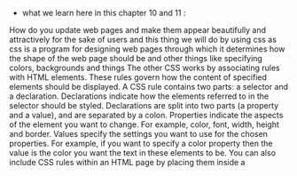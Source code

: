 


* what we learn here in this chapter 10 and 11 :

How do you update web pages and make them appear beautifully and attractively for the sake of users and this thing we will do by using css as css is a program for designing web pages through which it determines how the shape of the web page should be and other things like specifying colors, backgrounds and things  The other 
CSS works by associating rules with HTML elements. These rules govern
how the content of specified elements should be displayed. A CSS rule
contains two parts: a selector and a declaration.
Declarations indicate how
the elements referred to in
the selector should be styled.
Declarations are split into two
parts (a property and a value),
and are separated by a colon.
Properties indicate the aspects
of the element you want to
change. For example, color, font,
width, height and border.
Values specify the settings
you want to use for the chosen
properties. For example, if you
want to specify a color property
then the value is the color you
want the text in these elements
to be.
You can also include CSS rules
within an HTML page by placing
them inside a <style> element,
which usually sits inside the
<head> element of the page.
The <style> element should use
the type attribute to indicate
that the styles are specified in
CSS. The value should be text/
css.
When building a site with more
than one page, you should use
an external CSS style sheet. This:
●● Allows all pages to use the
same style rules (rather than
repeating them in each page).
●● Keeps the content separate
from how the page looks.
●● Means you can change the
styles used across all pages
by altering just one file
(rather than each individual
page).
Different types of selectors allow you to target your
rules at different elements.
XX Declarations are made up of two parts: the properties
of the element that you want to change, and the values
of those properties. For example, the font-family
property sets the choice of font, and the value arial
specifies Arial as the preferred typeface.
XX CSS rules usually appear in a separate document,
although they may appear within an HTML page.



 there are three common ways in
which you can indicate your choice of colors (plus extra
ways made available in CSS3)
*  Color terminology, as there are some terms that are very
helpful to understand when it comes to picking colors
* Contrast, and ensuring that your text is readable
*  Background colors for behind either your entire page or
parts of a page


 * The color property allows you
to specify the color of text inside
an element. You can specify any
color in CSS in one of three ways:
rgb values
These express colors in terms
of how much red, green and
blue are used to make it up. For
example: rgb(100,100,90)
hex codes
These are six-digit codes that
represent the amount of red,
green and blue in a color,
preceded by a pound or hash #
sign. For example: #ee3e80
color names
There are 147 predefined color
names that are recognized
by browsers. For example:
DarkCyan

Color not only brings your s XX ite to life, but also helps
convey the mood and evokes reactions.
* There are three ways to specify colors in CSS:
RGB values, hex codes, and color names.
*  Color pickers can help you find the color you want.
* It is important to ensure that there is enough contrast
between any text and the background color (otherwise
people will not be able to read your content).
* CSS3 has introduced an extra value for RGB colors to
indicate opacity. It is known as RGBA.
* CSS3 also allows you to specify colors as HSL values,
with an optional opacity value. It is known as HSLA.


















